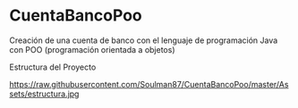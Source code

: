 # CuentaBancoPoo
Creación de una cuenta de banco con el lenguaje de programación Java con POO (programación orientada a objetos)

Estructura del Proyecto 

https://raw.githubusercontent.com/Soulman87/CuentaBancoPoo/master/Assets/estructura.jpg

